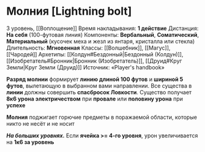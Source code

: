 # Молния [Lightning bolt]
3 уровень, [[Воплощение]]
Время накладывания: **1 действие**
Дистанция: **На себя** (100-футовая линия)
Компоненты: **Вербальный**, **Соматический**, **Материальный** (кусочек меха и жезл из янтаря, кристалла или стекла)
Длительность: **Мгновенная**
Классы: [[Волшебник]], [[Магус]], [[Чародей]]
Архетипы: [[Колдун#Бездонный|Бездонный (Колдун)]], [[Изобретатель#Бронник|Бронник (Изобретатель)]], [[Друид#Круг Земли|Круг Земли (Друид)]]
Источник: «Player's handbook»

**Разряд молнии** формирует **линию длиной 100 футов** и **шириной 5 футов**, вылетающую в выбранном вами направлении. Все существа в **линии** должны совершить **спасбросок Ловкости**. Существо получает **8к6 урона электричеством** при **провале** или **половину урона** при **успехе**

**Молния** поджигает горючие предметы в поражаемой области, которые никто не несёт и не носит

**_На больших уровнях._** Если **ячейка >= 4-го уровня**, урон увеличивается на **1к6 за уровень**